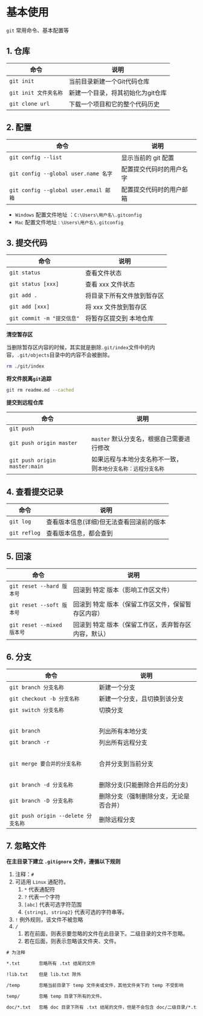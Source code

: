 # 基本使用



`git` 常用命令、基本配置等

## 1. 仓库

| 命令               | 说明                              |
|------------------| --------------------------------- |
| `git init`       | 当前目录新建一个Git代码仓库       |
| `git init 文件夹名称` | 新建一个目录，将其初始化为git仓库 |
| `git clone url`  | 下载一个项目和它的整个代码历史    |



## 2. 配置

| 命令                                  | 说明                     |
| ------------------------------------- | ------------------------ |
| `git config --list`                   | 显示当前的 git 配置      |
| `git config --global user.name 名字`  | 配置提交代码时的用户名字 |
| `git config --global user.email 邮箱` | 配置提交代码时的用户邮箱 |

- `Windows` 配置文件地址 ：`C:\Users\用户名\.gitconfig`
- `Mac` 配置文件地址 : `\Users\用户名\.gitconfig`



## 3. 提交代码

| 命令                       | 说明                       |
| -------------------------- | -------------------------- |
| `git status`               | 查看文件状态               |
| `git status [xxx]`         | 查看 xxx 文件状态          |
| `git add .`                | 将目录下所有文件放到暂存区 |
| `git add [xxx]`            | 将 xxx 文件放到暂存区      |
| `git commit -m "提交信息"` | 将暂存区提交到 本地仓库    |

**清空暂存区**

当删除暂存区内容的时候，其实就是删除`.git/index`文件中的内容，`.git/objects`目录中的内容不会被删除。

``` bash
rm ./git/index
```

**将文件脱离`git`追踪**

``` bash
git rm readme.md --cached
```







**提交到远程仓库**

| 命令                          | 说明                                                         |
| ----------------------------- | ------------------------------------------------------------ |
| `git push`                    |                                                              |
| `git push origin master`      | `master` 默认分支名，根据自己需要进行修改                    |
| `git push origin master:main` | 如果远程与本地分支名称不一致，<br />则`本地分支名称：远程分支名称` |





## 4. 查看提交记录

| 命令         | 说明                                     |
| ------------ | ---------------------------------------- |
| `git log`    | 查看版本信息(详细)但无法查看回滚前的版本 |
| `git reflog` | 查看版本信息，都会查到                   |



## 5. 回滚



| 命令                       | 说明                                                 |
| -------------------------- | ---------------------------------------------------- |
| `git reset --hard 版本号`  | 回滚到 特定 版本（影响工作区文件）                   |
| `git reset --soft 版本号`  | 回滚到 特定 版本（保留工作区文件，保留暂存区内容）   |
| `git reset --mixed 版本号` | 回滚到 特定 版本（保留工作区，丢弃暂存区内容，默认） |





## 6. 分支

| 命令                                | 说明                                   |
| ----------------------------------- | -------------------------------------- |
| `git branch 分支名称`               | 新建一个分支                           |
| `git checkout -b 分支名称`          | 新建一个分支，且切换到该分支           |
| `git switch 分支名称`               | 切换分支                               |
| <br />                              |                                        |
| `git branch`                        | 列出所有本地分支                       |
| `git branch -r`                     | 列出所有远程分支                       |
| <br />                              |                                        |
| `git merge 要合并的分支名称`        | 合并分支到当前分支                     |
| <br />                              |                                        |
| `git branch -d 分支名称`            | 删除分支(只能删除合并后的分支)         |
| `git branch -D 分支名称`            | 删除分支（强制删除分支，无论是否合并） |
| `git push origin --delete 分支名称` | 删除远程分支                           |





## 7. 忽略文件

**在主目录下建立 `.gitignore` 文件，遵循以下规则**

1. 注释：`#`
2. 可适用 `Linux` 通配符。
    1. `*` 代表通配符
    2. `?` 代表一个字符
    3. `[abc]` 代表可选字符范围
    4. `{string1, string2}` 代表可选的字符串等。
3. `!` 例外规则，该文件不被忽略
4. `/` 
    1. 若在前面，则表示要忽略的文件在此目录下。二级目录的文件不忽略。
    2. 若在后面，则表示忽略该文件夹、文件。



```txt
# 为注释

*.txt		忽略所有 .txt 结尾的文件

!lib.txt	但是 lib.txt 除外

/temp 		忽略当前目录下 temp 文件夹或文件，其他文件夹下的 temp 不受影响

temp/		忽略 temp 目录下所有的文件。

doc/*.txt	忽略 doc 目录下所有 .txt 结尾的文件，但是不会包含 doc/二级目录/*.txt 文件
```

